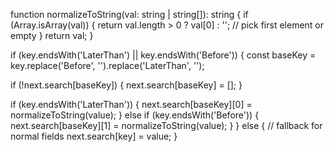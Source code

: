 function normalizeToString(val: string | string[]): string {
  if (Array.isArray(val)) {
    return val.length > 0 ? val[0] : '';   // pick first element or empty
  }
  return val;
}


if (key.endsWith('LaterThan') || key.endsWith('Before')) {
  const baseKey = key.replace('Before', '').replace('LaterThan', '');

  if (!next.search[baseKey]) {
    next.search[baseKey] = [];
  }

  if (key.endsWith('LaterThan')) {
    next.search[baseKey][0] = normalizeToString(value);
  } else if (key.endsWith('Before')) {
    next.search[baseKey][1] = normalizeToString(value);
  }
} else {
  // fallback for normal fields
  next.search[key] = value;
}
